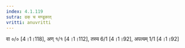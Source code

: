 ```yaml
---
index: 4.1.119
sutra: ढक् च मण्डूकात्‌
vritti: anuvritti
---
```


वा ०/० [4।1।118], अण् १/१ [4।1।112], तस्य 6/1 [4।1।92], अपत्यम् 1/1 [4।1।92]